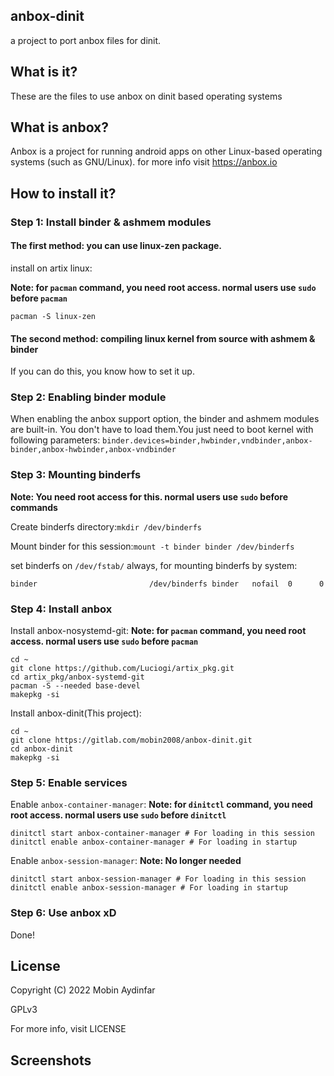 ## anbox-dinit
a project to port anbox files for dinit.

## What is it?
These are the files to use anbox on dinit based operating systems

## What is anbox?
Anbox is a project for running android apps on other Linux-based operating systems (such as GNU/Linux). for more info visit https://anbox.io

## How to install it?

### Step 1: Install binder & ashmem modules

#### The first method: you can use linux-zen package.

install on artix linux:

**Note: for `pacman` command, you need root access. normal users use `sudo` before `pacman`**

`pacman -S linux-zen`

#### The second method: compiling linux kernel from source with ashmem & binder

If you can do this, you know how to set it up.

### Step 2: Enabling binder module 
When enabling the anbox support option, the binder and ashmem modules are built-in. You don't have to load them.You just need to boot kernel with following parameters: 
`binder.devices=binder,hwbinder,vndbinder,anbox-binder,anbox-hwbinder,anbox-vndbinder`

### Step 3: Mounting binderfs

**Note: You need root access for this. normal users use `sudo` before commands**

Create binderfs directory:`mkdir /dev/binderfs`

Mount binder for this session:`mount -t binder binder /dev/binderfs`

set binderfs on `/dev/fstab/` always, for mounting binderfs by system: 
````
binder                         /dev/binderfs binder   nofail  0      0
````
### Step 4: Install anbox
Install anbox-nosystemd-git:
**Note: for `pacman` command, you need root access. normal users use `sudo` before `pacman`**
````
cd ~
git clone https://github.com/Luciogi/artix_pkg.git
cd artix_pkg/anbox-systemd-git
pacman -S --needed base-devel
makepkg -si
````
Install anbox-dinit(This project):
````
cd ~
git clone https://gitlab.com/mobin2008/anbox-dinit.git
cd anbox-dinit
makepkg -si
````
### Step 5: Enable services
Enable `anbox-container-manager`:
**Note: for `dinitctl` command, you need root access. normal users use `sudo` before `dinitctl`**
````
dinitctl start anbox-container-manager # For loading in this session
dinitctl enable anbox-container-manager # For loading in startup
````
Enable `anbox-session-manager`:
**Note: No longer needed**
````
dinitctl start anbox-session-manager # For loading in this session
dinitctl enable anbox-session-manager # For loading in startup
````
### Step 6: Use anbox xD
Done!

## License
Copyright (C) 2022 Mobin Aydinfar

GPLv3

For more info, visit LICENSE

## Screenshots


